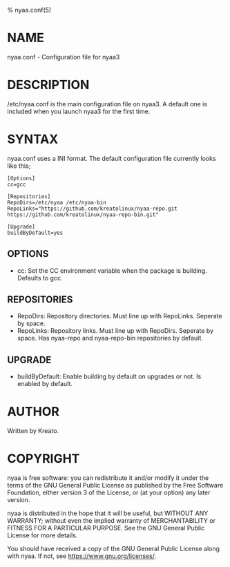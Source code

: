 % nyaa.conf(5)

# NAME
nyaa.conf - Configuration file for nyaa3

# DESCRIPTION
/etc/nyaa.conf is the main configuration file on nyaa3. A default one is included when you launch nyaa3 for the first time.

# SYNTAX
nyaa.conf uses a INI format.
The default configuration file currently looks like this;
```
[Options]
cc=gcc

[Repositories]
RepoDirs=/etc/nyaa /etc/nyaa-bin
RepoLinks="https://github.com/kreatolinux/nyaa-repo.git https://github.com/kreatolinux/nyaa-repo-bin.git"

[Upgrade]
buildByDefault=yes
```

## OPTIONS
* cc: Set the CC environment variable when the package is building. Defaults to gcc.

## REPOSITORIES
* RepoDirs: Repository directories. Must line up with RepoLinks. Seperate by space.
* RepoLinks: Repository links. Must line up with RepoDirs. Seperate by space. Has nyaa-repo and nyaa-repo-bin repositories by default.

## UPGRADE
* buildByDefault: Enable building by default on upgrades or not. Is enabled by default.

# AUTHOR
Written by Kreato.

# COPYRIGHT
nyaa is free software: you can redistribute it and/or modify
it under the terms of the GNU General Public License as published by
the Free Software Foundation, either version 3 of the License, or
(at your option) any later version.

nyaa is distributed in the hope that it will be useful,
but WITHOUT ANY WARRANTY; without even the implied warranty of
MERCHANTABILITY or FITNESS FOR A PARTICULAR PURPOSE.  See the
GNU General Public License for more details.

You should have received a copy of the GNU General Public License
along with nyaa.  If not, see <https://www.gnu.org/licenses/>.
